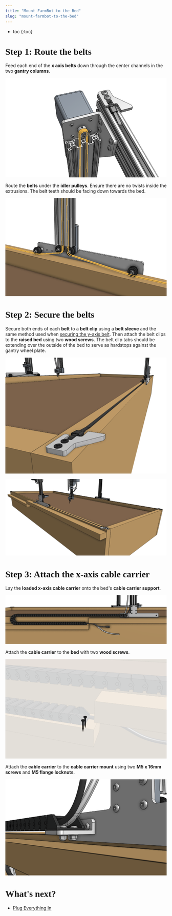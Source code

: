 ```yaml
---
title: "Mount FarmBot to the Bed"
slug: "mount-farmbot-to-the-bed"
---
```


* toc
{:toc}

# Step 1: Route the belts
Feed each end of the **x axis belts** down through the center channels in the two **gantry columns**.

![Screen Shot 2019-12-18 at 2.27.54 PM.png](Screen_Shot_2019-12-18_at_2.27.54_PM.png)

Route the **belts** under the **idler pulleys**. Ensure there are no twists inside the extrusions. The belt teeth should be facing down towards the bed.

![Screen Shot 2019-12-18 at 2.28.17 PM.png](Screen_Shot_2019-12-18_at_2.28.17_PM.png)

# Step 2: Secure the belts
Secure both ends of each **belt** to a **belt clip** using a **belt sleeve** and the same method used when [securing the y-axis belt](../assembly/attach-the-z-axis.md#step-2-attach-the-y-axis-belt). Then attach the belt clips to the **raised bed** using two **wood screws**. The belt clip tabs should be extending over the outside of the bed to serve as hardstops against the gantry wheel plate.

![Screen Shot 2019-12-18 at 2.16.14 PM.png](Screen_Shot_2019-12-18_at_2.16.14_PM.png)



![Screen Shot 2019-12-18 at 2.20.24 PM.png](Screen_Shot_2019-12-18_at_2.20.24_PM.png)

# Step 3: Attach the x-axis cable carrier
Lay the **loaded x-axis cable carrier** onto the bed's **cable carrier support**.

![Screen Shot 2019-12-18 at 2.23.24 PM.png](Screen_Shot_2019-12-18_at_2.23.24_PM.png)

Attach the **cable carrier** to the **bed** with two **wood screws**.

![Screen Shot 2019-12-18 at 2.23.51 PM.png](Screen_Shot_2019-12-18_at_2.23.51_PM.png)

Attach the **cable carrier** to the **cable carrier mount** using two **M5 x 16mm screws** and **M5 flange locknuts**.

![Screen Shot 2019-12-18 at 2.26.29 PM.png](Screen_Shot_2019-12-18_at_2.26.29_PM.png)



<style>
.hub-container {
  max-width: 1350px;
}

h1 {
  font-family: Inknut Antiqua;
}
  
a[title="Guides"] {
  color: #f4f4f4!important;
  border-bottom: 5px solid #f4f4f4;
  padding-bottom: 20px!important;
}
  
a[title="Guides"]:hover {
  color: white!important;
  border-bottom-color: white;
}
  
#hub-header li a:hover {
  box-shadow: none!important;
}
</style>

<meta name="theme-color" content="#942401">


# What's next?

 * [Plug Everything In](../assembly/plug-everything-in.md)
